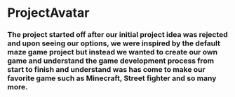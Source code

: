 # ProjectAvatar
### The project started off after our initial project idea was rejected and upon seeing our options, we were inspired by the default maze game project but instead we wanted to create our own game and understand the game development process from start to finish and understand was has come to make our favorite game such as Minecraft, Street fighter and so many more.
